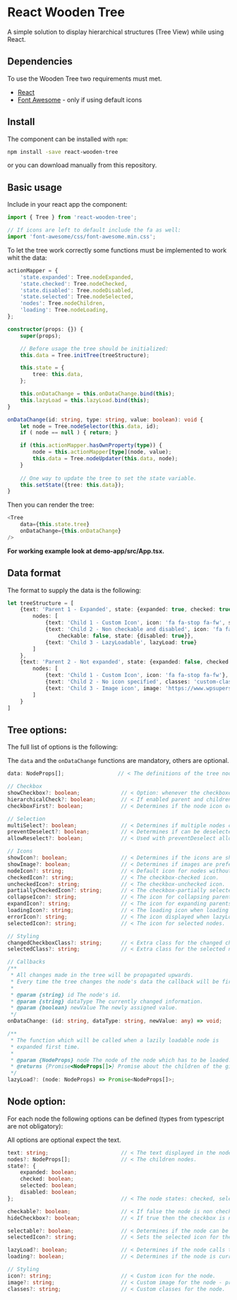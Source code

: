 # React Wooden Tree
A simple solution to display hierarchical structures (Tree View) while using React.

## Dependencies
To use the Wooden Tree two requirements must met.
* [React](https://reactjs.org/)
* [Font Awesome](https://fontawesome.com/) - only if using default icons

## Install
The component can be installed with `npm`:
```bash
npm install -save react-wooden-tree
```

or you can download manually from this repository.

## Basic usage
Include in your react app the component:
```typescript
import { Tree } from 'react-wooden-tree';

// If icons are left to default include the fa as well:
import 'font-awesome/css/font-awesome.min.css';
```

To let the tree work correctly some functions must be implemented to work whit the data:
```typescript
actionMapper = {
    'state.expanded': Tree.nodeExpanded,
    'state.checked': Tree.nodeChecked,
    'state.disabled': Tree.nodeDisabled,
    'state.selected': Tree.nodeSelected,
    'nodes': Tree.nodeChildren,
    'loading': Tree.nodeLoading,
};

constructor(props: {}) {
    super(props);

    // Before usage the tree should be initialized:
    this.data = Tree.initTree(treeStructure);

    this.state = {
        tree: this.data,
    };

    this.onDataChange = this.onDataChange.bind(this);
    this.lazyLoad = this.lazyLoad.bind(this);
}

onDataChange(id: string, type: string, value: boolean): void {
    let node = Tree.nodeSelector(this.data, id);
    if ( node == null ) { return; }

    if (this.actionMapper.hasOwnProperty(type)) {
        node = this.actionMapper[type](node, value);
        this.data = Tree.nodeUpdater(this.data, node);
    }
    
    // One way to update the tree to set the state variable.
    this.setState({tree: this.data});
}
```

Then you can render the tree:
```typescript
<Tree
    data={this.state.tree}
    onDataChange={this.onDataChange}
/>
```

**For working example look at demo-app/src/App.tsx.**

## Data format
The format to supply the data is the following:
```typescript
let treeStructure = [
    {text: 'Parent 1 - Expanded', state: {expanded: true, checked: true},
        nodes: [
            {text: 'Child 1 - Custom Icon', icon: 'fa fa-stop fa-fw', state: {checked: true}},
            {text: 'Child 2 - Non checkable and disabled', icon: 'fa fa-fw',
                checkable: false, state: {disabled: true}},
            {text: 'Child 3 - LazyLoadable', lazyLoad: true}
        ]
    },
    {text: 'Parent 2 - Not expanded', state: {expanded: false, checked: false},
        nodes: [
            {text: 'Child 1 - Custom Icon', icon: 'fa fa-stop fa-fw'},
            {text: 'Child 2 - No icon specified', classes: 'custom-class'},
            {text: 'Child 3 - Image icon', image: 'https://www.wpsuperstars.net/wp-content/uploads/2015/01/59.png'}
        ]
    }
]
```

## Tree options:
The full list of options is the following:

The `data` and the `onDataChange` functions are mandatory, others are optional.
```typescript
data: NodeProps[];                 // < The definitions of the tree nodes.

// Checkbox
showCheckbox?: boolean;             // < Option: whenever the checkboxes are displayed.
hierarchicalCheck?: boolean;        // < If enabled parent and children are reflecting each other changes.
checkboxFirst?: boolean;            // < Determines if the node icon or the checkbox is the first.

// Selection
multiSelect?: boolean;              // < Determines if multiple nodes can be selected.
preventDeselect?: boolean;          // < Determines if can be deselected all nodes.
allowReselect?: boolean;            // < Used with preventDeselect allows to fire selected event on selected node.

// Icons
showIcon?: boolean;                 // < Determines if the icons are showed in nodes.
showImage?: boolean;                // < Determines if images are preferred to the icons.
nodeIcon?: string;                  // < Default icon for nodes without it.
checkedIcon?: string;               // < The checkbox-checked icon.
uncheckedIcon?: string;             // < The checkbox-unchecked icon.
partiallyCheckedIcon?: string;      // < The checkbox-partially selected icon.
collapseIcon?: string;              // < The icon for collapsing parents.
expandIcon?: string;                // < The icon for expanding parents.
loadingIcon?: string;               // < The loading icon when loading data with ajax.
errorIcon?: string;                 // < The icon displayed when lazyLoading went wrong.
selectedIcon?: string;              // < The icon for selected nodes.

// Styling
changedCheckboxClass?: string;      // < Extra class for the changed checkbox nodes.
selectedClass?: string;             // < Extra class for the selected nodes.

// Callbacks
/**
 * All changes made in the tree will be propagated upwards.
 * Every time the tree changes the node's data the callback will be fired.
 *
 * @param {string} id The node's id.
 * @param {string} dataType The currently changed information.
 * @param {boolean} newValue The newly assigned value.
 */
onDataChange: (id: string, dataType: string, newValue: any) => void;

/**
 * The function which will be called when a lazily loadable node is
 * expanded first time.
 *
 * @param {NodeProps} node The node of the node which has to be loaded.
 * @returns {Promise<NodeProps[]>} Promise about the children of the given node.
 */
lazyLoad?: (node: NodeProps) => Promise<NodeProps[]>;
```

## Node option:
For each node the following options can be defined (types from typescript are not obligatory):

All options are optional expect the text.
```typescript
text: string;                       // < The text displayed in the node.
nodes?: NodeProps[];                // < The children nodes.
state?: {
    expanded: boolean;
    checked: boolean;
    selected: boolean;
    disabled: boolean;
};                                  // < The node states: checked, selected, expanded, disabled

checkable?: boolean;                // < If false the node is non checkable even if the checkbox is shown.
hideCheckbox?: boolean;             // < If true then the checkbox is not shown - use whit showCheckbox option.

selectable?: boolean;               // < Determines if the node can be selected.
selectedIcon?: string;              // < Sets the selected icon for the node.

lazyLoad?: boolean;                 // < Determines if the node calls the lazy loading function on expand.
loading?: boolean;                  // < Determines if the node is currently loading: Null when error occurred

// Styling
icon?: string;                      // < Custom icon for the node.
image?: string;                     // < Custom image for the node - preferred over the icon.
classes?: string;                   // < Custom classes for the node.
```